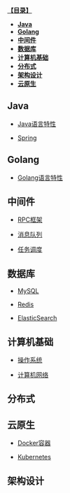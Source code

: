 **[【目录】](#目录)**
* **[Java](#java)**
* **[Golang](#golang)**
* **[中间件](#中间件)**
* **[数据库](#数据库)**
* **[计算机基础](#计算机基础)**
* **[分布式](#分布式)**
* **[架构设计](#架构设计)**
* **[云原生](#云原生)**

## Java

*   [Java语言特性](https://www.wolai.com/8miQidR6pjjaTcL12QCzSd "Java语言特性")

*   [Spring](https://www.wolai.com/7JP57BFk7nnnP6LvWEe7K1 "Spring")

## Golang

*   [Golang语言特性](https://www.wolai.com/vq5i4j61bgT5wV3xMUjSPM "Golang语言特性")

## 中间件

*   [RPC框架](https://www.wolai.com/3BRJWBcerb55WpyjopKMUU "RPC框架")

*   [消息队列](https://www.wolai.com/qXV19wLcQYPp4vtqG5BuEP "消息队列")

*   [任务调度](https://github.com/ChallengerL/Notes/blob/main/middleware/middleware.md)

## 数据库

*   [MySQL](https://www.wolai.com/bWkBNJms4FGAVbBdyWNQfm "MySQL")

*   [Redis](https://www.wolai.com/cwJZhXJrRmpDWkTJsJJSAU "Redis")

*   [ElasticSearch](https://www.wolai.com/kUyB3XsrpZ72nhhyfdYAsg "ElasticSearch")

## 计算机基础

*   [操作系统](https://www.wolai.com/76y6sfz4wzCEseVew8i1pw "操作系统")

*   [计算机网络](https://www.wolai.com/wvYRRM9DGZVRx697Cmrejb "计算机网络")

## 分布式

## 云原生

*   [Docker容器](https://www.wolai.com/f5iSknJKhMVCEedfMdXqnm "Docker容器")

*   [Kubernetes](https://www.wolai.com/ja2qNgDQzxD9xxiDymEXcq "Kubernetes")

## 架构设计
